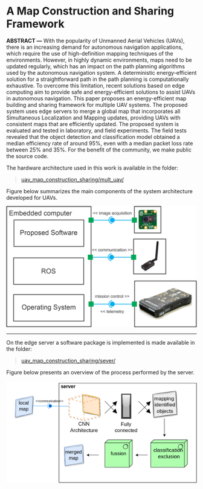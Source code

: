 # A Map Construction and Sharing Framework


**ABSTRACT &mdash;** With the popularity of Unmanned Aerial Vehicles (UAVs), there is an increasing demand for autonomous navigation applications, which require the use of high-definition mapping techniques of the environments. However, in highly dynamic environments, maps need to be updated regularly, which has an impact on the path planning algorithms used by the autonomous navigation system. A deterministic energy-efficient solution for a straightforward path in the path planning is computationally exhaustive. To overcome this limitation, recent solutions based on edge computing aim to provide safe and energy-efficient solutions to assist UAVs in autonomous navigation. This paper proposes an energy-efficient map building and sharing framework for multiple UAV systems. The proposed system uses edge servers to merge a global map that incorporates all Simultaneous Localization and Mapping updates, providing UAVs with consistent maps that are efficiently updated. The proposed system is evaluated and tested in laboratory, and field experiments. The field tests revealed that the object detection and classification model obtained a median efficiency rate of around 95%, even with a median packet loss rate between 25% and 35%. For the benefit of the community, we make public the source code.


The hardware architecture used in this work is available in the folder:
>[uav_map_construction_sharing/mult_uav/](https://github.com/aassilva/uav_map_construction_sharing/tree/main/mult_uav)

Figure below summarizes the main components of the system architecture developed for UAVs.

![Figure 1](https://github.com/aassilva/uav_map_construction_sharing/blob/main/docs/system_architecture.png)

---

On the edge server a software package is implemented is made available in the folder: 
>[uav_map_construction_sharing/sever/](https://github.com/aassilva/uav_map_construction_sharing/tree/main/sever)

Figure below presents an overview of the process performed by the server.

![Figure 2](https://github.com/aassilva/uav_map_construction_sharing/blob/main/docs/server_achitecture.png)
